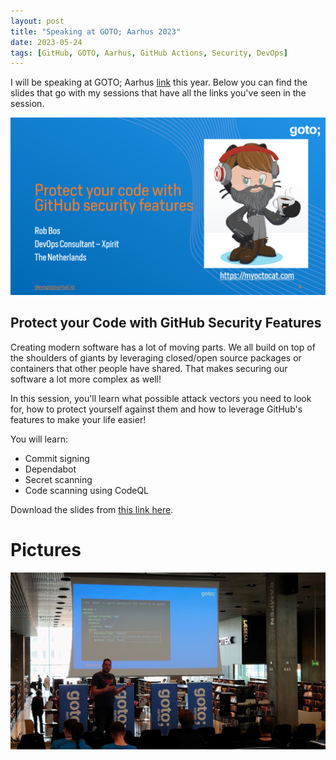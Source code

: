 ```yaml
---
layout: post
title: "Speaking at GOTO; Aarhus 2023"
date: 2023-05-24
tags: [GitHub, GOTO, Aarhus, GitHub Actions, Security, DevOps]
---
```


I will be speaking at GOTO; Aarhus [link](https://gotoaarhus.com/2023) this year. 
Below you can find the slides that go with my sessions that have all the links you've seen in the session.

![Opening slide of the presentation](/images/2023/20230524/20230523_OpeningSlide.png)

## Protect your Code with GitHub Security Features
Creating modern software has a lot of moving parts. We all build on top of the shoulders of giants by leveraging closed/open source packages or containers that other people have shared. That makes securing our software a lot more complex as well!

In this session, you'll learn what possible attack vectors you need to look for, how to protect yourself against them and how to leverage GitHub's features to make your life easier!

You will learn:
- Commit signing
- Dependabot
- Secret scanning
- Code scanning using CodeQL

Download the slides from [this link here](/slides/20230524_GOTO_Aarhus_Protect_your_code_with_GitHub_security_features.pdf).

# Pictures
![Rob on stage in Aarhus](/images/2023/20230524/Rob_OnStage.jpg)
